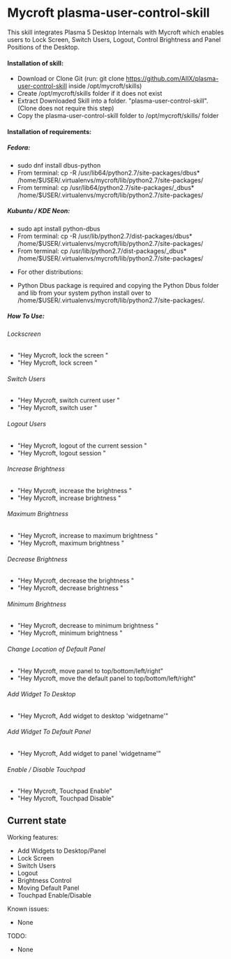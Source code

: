 # Mycroft plasma-user-control-skill
This skill integrates Plasma 5 Desktop Internals with Mycroft which enables users to Lock Screen, Switch Users, Logout, Control Brightness and Panel Positions of the Desktop.

#### Installation of skill:
* Download or Clone Git (run: git clone https://github.com/AIIX/plasma-user-control-skill inside /opt/mycroft/skills)
* Create /opt/mycroft/skills folder if it does not exist
* Extract Downloaded Skill into a folder. "plasma-user-control-skill". (Clone does not require this step)
* Copy the plasma-user-control-skill folder to /opt/mycroft/skills/ folder

#### Installation of requirements:
##### Fedora: 
- sudo dnf install dbus-python
- From terminal: cp -R /usr/lib64/python2.7/site-packages/dbus* /home/$USER/.virtualenvs/mycroft/lib/python2.7/site-packages/
- From terminal: cp /usr/lib64/python2.7/site-packages/_dbus* /home/$USER/.virtualenvs/mycroft/lib/python2.7/site-packages/

##### Kubuntu / KDE Neon: 
- sudo apt install python-dbus
- From terminal: cp -R /usr/lib/python2.7/dist-packages/dbus* /home/$USER/.virtualenvs/mycroft/lib/python2.7/site-packages/
- From terminal: cp /usr/lib/python2.7/dist-packages/_dbus* /home/$USER/.virtualenvs/mycroft/lib/python2.7/site-packages/

* For other distributions:
- Python Dbus package is required and copying the Python Dbus folder and lib from your system python install over to /home/$USER/.virtualenvs/mycroft/lib/python2.7/site-packages/.

##### How To Use: 
###### Lockscreen
- "Hey Mycroft, lock the screen "
- "Hey Mycroft, lock screen "

###### Switch Users
- "Hey Mycroft, switch current user "
- "Hey Mycroft, switch user "

###### Logout Users
- "Hey Mycroft, logout of the current session "
- "Hey Mycroft, logout session "

###### Increase Brightness
- "Hey Mycroft, increase the brightness "
- "Hey Mycroft, increase brightness "

###### Maximum Brightness
- "Hey Mycroft, increase to maximum brightness "
- "Hey Mycroft, maximum brightness "

###### Decrease Brightness
- "Hey Mycroft, decrease the brightness "
- "Hey Mycroft, decrease brightness "

###### Minimum Brightness
- "Hey Mycroft, decrease to minimum brightness "
- "Hey Mycroft, minimum brightness "

###### Change Location of Default Panel
- "Hey Mycroft, move panel to top/bottom/left/right"
- "Hey Mycroft, move the default panel to top/bottom/left/right"

###### Add Widget To Desktop
- "Hey Mycroft, Add widget to desktop 'widgetname'"

###### Add Widget To Default Panel
- "Hey Mycroft, Add widget to panel 'widgetname'"

###### Enable / Disable Touchpad
- "Hey Mycroft, Touchpad Enable"
- "Hey Mycroft, Touchpad Disable"

## Current state

Working features:
* Add Widgets to Desktop/Panel
* Lock Screen
* Switch Users
* Logout
* Brightness Control
* Moving Default Panel
* Touchpad Enable/Disable

Known issues:
* None

TODO:
* None
